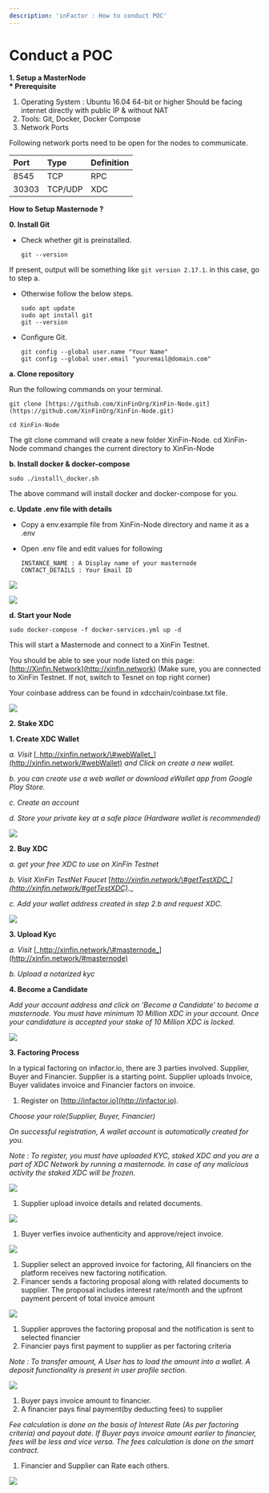 ```yaml
---
description: 'inFactor : How to conduct POC'
---
```


# Conduct a POC

**1. Setup a MasterNode  
\* Prerequisite**

1. Operating System : Ubuntu 16.04 64-bit or higher Should be facing internet directly with public IP & without NAT
2. Tools: Git, Docker, Docker Compose
3. Network Ports

Following network ports need to be open for the nodes to communicate.

| **Port** | **Type** | **Definition** |
| :--- | :--- | :--- |
| 8545 | TCP | RPC |
| 30303 | TCP/UDP | XDC |

**How to Setup Masternode ?**

**0. Install Git**

* Check whether git is preinstalled.

  ```text
  git --version
  ```

If present, output will be something like `git version 2.17.1`. in this case, go to step a.

* Otherwise follow the below steps.

  ```text
  sudo apt update
  sudo apt install git
  git --version
  ```

* Configure Git.

  ```text
  git config --global user.name "Your Name"
  git config --global user.email "youremail@domain.com"
  ```

**a. Clone repository**

Run the following commands on your terminal.

```text
git clone [https://github.com/XinFinOrg/XinFin-Node.git](https://github.com/XinFinOrg/XinFin-Node.git)

cd XinFin-Node
```

The git clone command will create a new folder XinFin-Node. cd XinFin-Node command changes the current directory to XinFin-Node

**b. Install docker & docker-compose**

```text
sudo ./install\_docker.sh
```

The above command will install docker and docker-compose for you.

**c. Update .env file with details**

* Copy a env.example file from XinFin-Node directory and name it as a .env
* Open .env file and edit values for following

  ```text
  INSTANCE_NAME : A Display name of your masternode
  CONTACT_DETAILS : Your Email ID
  ```

![](../../../.gitbook/assets/xinfin-node.png)

![](../../../.gitbook/assets/masternode-.env.png)

**d. Start your Node**

```text
sudo docker-compose -f docker-services.yml up -d
```

This will start a Masternode and connect to a XinFin Testnet.

You should be able to see your node listed on this page: [http://Xinfin.Network](http://xinfin.network) \(Make sure, you are connected to XinFin Testnet. If not, switch to Tesnet on top right corner\)

Your coinbase address can be found in xdcchain/coinbase.txt file.

![](../../../.gitbook/assets/masternode-listing.png)

**2. Stake XDC**

**1. Create XDC Wallet**

_a. Visit_ [_http://xinfin.network/\#webWallet_](http://xinfin.network/#webWallet) _and Click on create a new wallet._

_b. you can create use a web wallet or download eWallet app from Google Play Store._

_c. Create an account_

_d. Store your private key at a safe place \(Hardware wallet is recommended\)_

![](../../../.gitbook/assets/xinfin_wallet.png)

**2. Buy XDC**

_a. get your free XDC to use on XinFin Testnet_

_b. Visit XinFin TestNet Faucet_ [_http://xinfin.network/\#getTestXDC_](http://xinfin.network/#getTestXDC)_._

_c. Add your wallet address created in step 2.b and request XDC._

![](../../../.gitbook/assets/masternode-faucet.png)

**3. Upload Kyc**

_a. Visit_ [_http://xinfin.network/\#masternode_](http://xinfin.network/#masternode)

_b. Upload a notarized kyc_

**4. Become a Candidate**

_Add your account address and click on ‘Become a Candidate’ to become a masternode. You must have minimum 10 Million XDC in your account. Once your candidature is accepted your stake of 10 Million XDC is locked._

![](../../../.gitbook/assets/masternode-node.png)

**3. Factoring Process**

In a typical factoring on infactor.io, there are 3 parties involved. Supplier, Buyer and Financier. Supplier is a starting point. Supplier uploads Invoice, Buyer validates invoice and Financier factors on invoice.

1. Register on [http://infactor.io](http://infactor.io).

_Choose your role\(Supplier, Buyer, Financier\)_

_On successful registration, A wallet account is automatically created for you._

_Note : To register, you must have uploaded KYC, staked XDC and you are a part of XDC Network by running a masternode. In case of any malicious activity the staked XDC will be frozen._

![](../../../.gitbook/assets/infactor_login.png)

1. Supplier upload invoice details and related documents.

![](../../../.gitbook/assets/infactor_createinvoice.png)

1. Buyer verfies invoice authenticity and approve/reject invoice.

![](../../../.gitbook/assets/infactor_buyer-approval.png)

1. Supplier select an approved invoice for factoring, All financiers on the platform receives new factoring notification.
2. Financer sends a factoring proposal along with related documents to supplier. The proposal includes interest rate/month and the upfront payment percent of total invoice amount

![](../../../.gitbook/assets/infactor_factorproposal.png)

1. Supplier approves the factoring proposal and the notification is sent to selected financier
2. Financier pays first payment to supplier as per factoring criteria

_Note : To transfer amount, A User has to load the amount into a wallet. A deposit functionality is present in user profile section._

![](../../../.gitbook/assets/infactor_paysupplier.png)

1. Buyer pays invoice amount to financier.
2. A financier pays final payment\(by deducting fees\) to supplier

_Fee calculation is done on the basis of Interest Rate \(As per factoring criteria\) and payout date. If Buyer pays invoice amount earlier to financier, fees will be less and vice versa. The fees calculation is done on the smart contract._

1. Financier and Supplier can Rate each others.

![](../../../.gitbook/assets/ratings.png)

